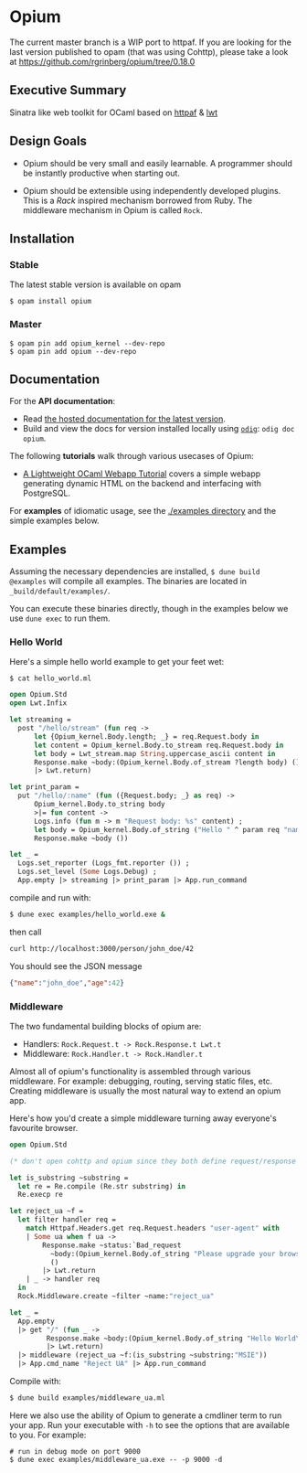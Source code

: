 Opium
=====

The current master branch is a WIP port to httpaf. If you are looking for the last version published to opam (that was using Cohttp), please take a look at https://github.com/rgrinberg/opium/tree/0.18.0

## Executive Summary

Sinatra like web toolkit for OCaml based on [httpaf](https://github.com/inhabitedtype/httpaf/) & [lwt](https://github.com/ocsigen/lwt)

## Design Goals

* Opium should be very small and easily learnable. A programmer should
be instantly productive when starting out.

* Opium should be extensible using independently developed plugins. This is a
_Rack_ inspired mechanism borrowed from Ruby. The middleware mechanism in
Opium is called `Rock`.

## Installation

### Stable

The latest stable version is available on opam

```
$ opam install opium
```

### Master

```
$ opam pin add opium_kernel --dev-repo
$ opam pin add opium --dev-repo
```

## Documentation

For the **API documentation**:

- Read [the hosted documentation for the latest version][hosted-docs].
- Build and view the docs for version installed locally using [`odig`][odig]:
  `odig doc opium`.

The following **tutorials** walk through various usecases of Opium:

- [A Lightweight OCaml Webapp Tutorial](https://shonfeder.gitlab.io/ocaml_webapp/) 
  covers a simple webapp generating dynamic HTML on the backend and 
  interfacing with PostgreSQL.

For **examples** of idiomatic usage, see the [./examples directory](./examples)
and the simple examples below.

[hosted-docs]: https://rgrinberg.github.io/opium/
[odig]: https://github.com/b0-system/odig

## Examples

Assuming the necessary dependencies are installed, `$ dune build @examples` will
compile all examples. The binaries are located in `_build/default/examples/`.

You can execute these binaries directly, though in the examples below we use
`dune exec` to run them.

### Hello World

Here's a simple hello world example to get your feet wet:

`$ cat hello_world.ml`

``` ocaml
open Opium.Std
open Lwt.Infix

let streaming =
  post "/hello/stream" (fun req ->
      let {Opium_kernel.Body.length; _} = req.Request.body in
      let content = Opium_kernel.Body.to_stream req.Request.body in
      let body = Lwt_stream.map String.uppercase_ascii content in
      Response.make ~body:(Opium_kernel.Body.of_stream ?length body) ()
      |> Lwt.return)

let print_param =
  put "/hello/:name" (fun ({Request.body; _} as req) ->
      Opium_kernel.Body.to_string body
      >|= fun content ->
      Logs.info (fun m -> m "Request body: %s" content) ;
      let body = Opium_kernel.Body.of_string ("Hello " ^ param req "name") in
      Response.make ~body ())

let _ =
  Logs.set_reporter (Logs_fmt.reporter ()) ;
  Logs.set_level (Some Logs.Debug) ;
  App.empty |> streaming |> print_param |> App.run_command
```

compile and run with:

```sh
$ dune exec examples/hello_world.exe &
```

then call

```sh
curl http://localhost:3000/person/john_doe/42
```

You should see the JSON message

```json
{"name":"john_doe","age":42}
```

### Middleware

The two fundamental building blocks of opium are:

* Handlers: `Rock.Request.t -> Rock.Response.t Lwt.t`
* Middleware: `Rock.Handler.t -> Rock.Handler.t`

Almost all of opium's functionality is assembled through various
middleware. For example: debugging, routing, serving static files,
etc. Creating middleware is usually the most natural way to extend an
opium app.

Here's how you'd create a simple middleware turning away everyone's
favourite browser.

``` ocaml
open Opium.Std

(* don't open cohttp and opium since they both define request/response modules*)

let is_substring ~substring =
  let re = Re.compile (Re.str substring) in
  Re.execp re

let reject_ua ~f =
  let filter handler req =
    match Httpaf.Headers.get req.Request.headers "user-agent" with
    | Some ua when f ua ->
        Response.make ~status:`Bad_request
          ~body:(Opium_kernel.Body.of_string "Please upgrade your browser\n")
          ()
        |> Lwt.return
    | _ -> handler req
  in
  Rock.Middleware.create ~filter ~name:"reject_ua"

let _ =
  App.empty
  |> get "/" (fun _ ->
         Response.make ~body:(Opium_kernel.Body.of_string "Hello World\n") ()
         |> Lwt.return)
  |> middleware (reject_ua ~f:(is_substring ~substring:"MSIE"))
  |> App.cmd_name "Reject UA" |> App.run_command
```

Compile with:

```sh
$ dune build examples/middleware_ua.ml
```

Here we also use the ability of Opium to generate a cmdliner term to run your
app. Run your executable with `-h` to see the options that are available to you.
For example:

```
# run in debug mode on port 9000
$ dune exec examples/middleware_ua.exe -- -p 9000 -d
```
